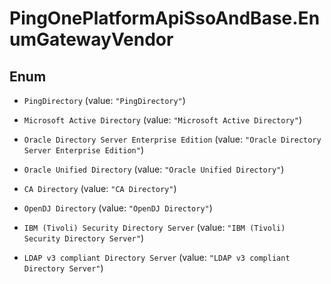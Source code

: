 # PingOnePlatformApiSsoAndBase.EnumGatewayVendor

## Enum


* `PingDirectory` (value: `"PingDirectory"`)

* `Microsoft Active Directory` (value: `"Microsoft Active Directory"`)

* `Oracle Directory Server Enterprise Edition` (value: `"Oracle Directory Server Enterprise Edition"`)

* `Oracle Unified Directory` (value: `"Oracle Unified Directory"`)

* `CA Directory` (value: `"CA Directory"`)

* `OpenDJ Directory` (value: `"OpenDJ Directory"`)

* `IBM (Tivoli) Security Directory Server` (value: `"IBM (Tivoli) Security Directory Server"`)

* `LDAP v3 compliant Directory Server` (value: `"LDAP v3 compliant Directory Server"`)



